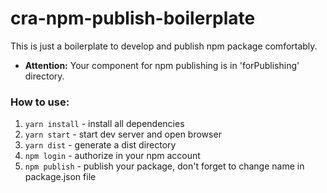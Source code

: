 # cra-npm-publish-boilerplate

This is just a boilerplate to develop and publish npm package comfortably.

- **Attention:** Your component for npm publishing is in 'forPublishing' directory.

### How to use:

1) `yarn install` - install all dependencies
2) `yarn start` - start dev server and open browser
3) `yarn dist` - generate a dist directory
4) `npm login` - authorize in your npm account
5) `npm publish` - publish your package, don't forget to change name in package.json file
